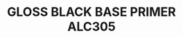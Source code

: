 ---
title: "GLOSS BLACK BASE PRIMER ALC305"
price: "TBA"
desc: "Opis nije dostupan"
img_path: "/assets/img/A.MIG-8210.jpg"
brand: AMMO
available: true
cat: "titans"
subcat: "ALCLAD II - AMMO AUXILIARY PRODUCTS"
subsubcat: "SS"
---